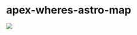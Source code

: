 # apex-wheres-astro-map
<img src="http://cdn-ak.f.st-hatena.com/images/fotolife/t/tyoshikawa1106/20160412/20160412134337.png" />
